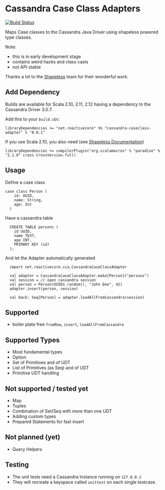 Cassandra Case Class Adapters
=============================

[![Build Status](https://travis-ci.org/reactivecore/cassandra_caseclass_adapter.svg?branch=master)](https://travis-ci.org/reactivecore/cassandra_caseclass_adapter)

Maps Case classes to the Cassandra Java Driver using shapeless powered type classes.

Note: 

* this is in early development stage
* contains weird hacks and class casts
* not API stable

Thanks a lot to the [Shapeless](https://github.com/milessabin/shapeless) team for their wonderful work.

Add Dependency
--------------

Builds are available for Scala 2.10, 2.11, 2.12 having a dependency to the Cassandra Driver 3.0.7.

Add this to your `build.sbt`:

    libraryDependencies += "net.reactivecore" %% "cassandra-caseclass-adapter" % "0.0.1"
    
If you use Scala 2.10, you also need (see [Shapeless Documentation](https://github.com/milessabin/shapeless#shapeless-232-with-sbt))
    
    libraryDependencies += compilerPlugin("org.scalamacros" % "paradise" % "2.1.0" cross CrossVersion.full)

Usage
-----

Define a case class

    case class Person (
        id: UUID,
        name: String,
        age: Int
      )
      
Have a cassandra table
      
      
      CREATE TABLE persons (
        id UUID,
        name TEXT,
        age INT,
        PRIMARY KEY (id)
      );
      

And let the Adapter automatically generated
      
      import net.reactivecore.cca.CassandraCaseClassAdapter

      val adapter = CassandraCaseClassAdapter.make[Person]("persons")
      val session = // open cassandra session
      val person = Person(UUIDs.random(), "John Doe", 42)
      adapter.insert(person, session)
      
      val back: Seq[Person] = adapter.loadAllFromCassandra(session)

Supported
---------
* boiler plate free `fromRow`, `insert`, `loadAllFromCassandra`

Supported Types
---------------
* Most fundamental types
* Option
* Set of Primitives and of UDT
* List of Primitives (as Seq) and of UDT
* Primitive UDT handling


Not supported / tested yet
--------------------------
* Map
* Tuples
* Combination of Set/Seq with more than one UDT
* Adding custom types
* Prepared Statements for fast insert

Not planned (yet)
-----------------
* Query Helpers


Testing
-------
* The unit tests need a Cassandra Instance running on `127.0.0.1`
* They will recreate a keyspace called `unittest` on each single testcase.